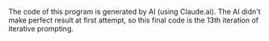 The code of this program is generated by AI (using Claude.ai). The AI didn't make perfect result at first attempt, so this final code is the 13th iteration of iterative prompting.

